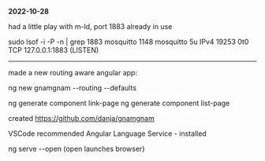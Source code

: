 **2022-10-28**

had a little play with m-ld, port 1883 already in use

sudo lsof -i -P -n | grep 1883
mosquitto 1148 mosquitto 5u IPv4 19253 0t0 TCP 127.0.0.1:1883 (LISTEN)

---

made a new routing aware angular app:

ng new gnamgnam --routing --defaults

ng generate component link-page
ng generate component list-page

created https://github.com/danja/gnamgnam

VSCode recommended Angular Language Service - installed

ng serve --open (open launches browser)
